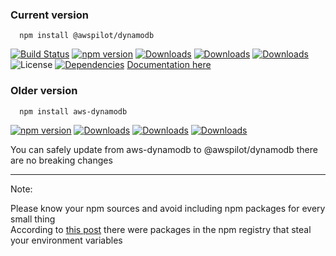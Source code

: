 
### Current version 


```
  npm install @awspilot/dynamodb
```

[![Build Status](https://travis-ci.org/awspilot/dynamodb-oop.svg?branch=master)](https://travis-ci.org/awspilot/dynamodb-oop)
[![npm version](https://badge.fury.io/js/%40awspilot%2Fdynamodb.svg)](https://badge.fury.io/js/%40awspilot%2Fdynamodb) 
[![Downloads](https://img.shields.io/npm/dm/@awspilot/dynamodb.svg?maxAge=2592000)](https://www.npmjs.com/package/@awspilot/dynamodb) 
[![Downloads](https://img.shields.io/npm/dy/@awspilot/dynamodb.svg?maxAge=2592000)](https://www.npmjs.com/package/@awspilot/dynamodb) 
[![Downloads](https://img.shields.io/npm/dt/@awspilot/dynamodb.svg?maxAge=2592000)](https://www.npmjs.com/package/@awspilot/dynamodb) 
![License](https://img.shields.io/github/license/awspilot/dynamodb-oop.svg)
[![Dependencies](https://david-dm.org/awspilot/dynamodb.svg)](https://david-dm.org/awspilot/dynamodb) 
[Documentation here](https://awspilot.github.io/dynamodb-oop)





### Older version


```
  npm install aws-dynamodb
```
[![npm version](https://badge.fury.io/js/aws-dynamodb.svg)](https://badge.fury.io/js/aws-dynamodb) 
[![Downloads](https://img.shields.io/npm/dm/aws-dynamodb.svg?maxAge=2592000)](https://www.npmjs.com/package/aws-dynamodb) 
[![Downloads](https://img.shields.io/npm/dy/aws-dynamodb.svg?maxAge=2592000)](https://www.npmjs.com/package/aws-dynamodb) 
[![Downloads](https://img.shields.io/npm/dt/aws-dynamodb.svg?maxAge=2592000)](https://www.npmjs.com/package/aws-dynamodb) 


You can safely update from aws-dynamodb to @awspilot/dynamodb there are no breaking changes  


---
Note:  

Please know your npm sources and avoid including npm packages for every small thing  
According to [this post](https://iamakulov.com/notes/npm-malicious-packages/) there were packages in the npm registry that steal your environment variables

